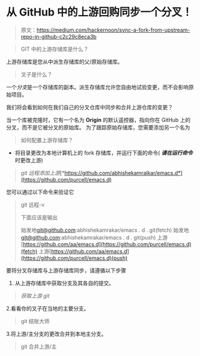 # 从 GitHub 中的上游回购同步一个分叉！

> 原文：<https://medium.com/hackernoon/sync-a-fork-from-upstream-repo-in-github-c2c29c8eca3b>

> GIT 中的上游存储库是什么？

上游存储库是您从中派生存储库的父/原始存储库。

> 叉子是什么？

一个*分支*是一个存储库的副本。派生存储库允许您自由地试验变更，而不会影响原始项目。

我们将会看到如何在我们自己的分叉仓库中同步和合并上游仓库的变更？

当一个库被克隆时，它有一个名为 **Origin** 的默认遥控器，指向你在 GitHub 上的分叉，而不是它被分叉的原始库。
为了跟踪原始存储库，您需要添加另一个名为

> 如何配置上游存储库？

*   将目录更改为本地计算机上的 fork 存储库，并运行下面的命令( ***请在运行命令*** 时更改上游)

> *git 远程添加上游*[*https://github.com/abhishekamralkar/emacs.d*](https://github.com/purcell/emacs.d)

您可以通过以下命令来验证它

> git 远程-v
> 
> 下面应该是输出
> 
> 始发地[git@github.com](mailto:git@github.com):abhishekamrakar/emacs . d . git(fetch)
> 始发地[git@github.com](mailto:git@github.com):abhishekamrakar/emacs . d . git(push)
> 上游[https://github.com/aa/emacs.d](https://github.com/purcell/emacs.d)(fetch)
> 上游[https://github.com/aa/emacs.d](https://github.com/purcell/emacs.d)(push)

要将分叉存储库与上游存储库同步，请遵循以下步骤

1.  从上游存储库中获取分支及其各自的提交。

> *获取上游 git*

2.看看你的叉子在当地的主要分支。

> git 结账大师

3.将上游/主分支的更改合并到本地主分支。

> git 合并上游/主